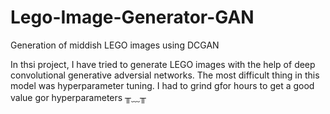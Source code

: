 # Lego-Image-Generator-GAN
Generation of middish LEGO images using DCGAN

In thsi project, I have tried to generate LEGO images with the help of deep convolutional generative adversial networks. The most difficult thing in this model was hyperparameter tuning. I had to grind gfor hours to get a good value gor hyperparameters ╥﹏╥
